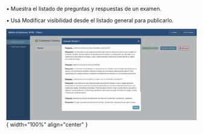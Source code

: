 •	Muestra el listado de preguntas y respuestas de un examen.  

•	Usá Modificar visibilidad desde el listado general para publicarlo.  

![Docente-6_1](img/Docente-6_1.jpg){ width="100%" align="center" }

